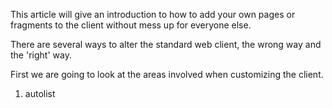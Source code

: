 <properties date="2016-06-24"
SortOrder="28"
/>

 

This article will give an introduction to how to add your own pages or fragments to the client without mess up for everyone else.

 

There are several ways to alter the standard web client, the wrong way and the 'right' way.

First we are going to look at the areas involved when customizing the client.

 

1. autolist
